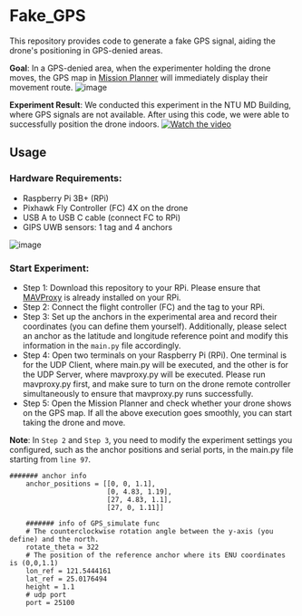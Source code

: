# Fake_GPS
This repository provides code to generate a fake GPS signal, aiding the drone's positioning in GPS-denied areas.

**Goal**: In a GPS-denied area, when the experimenter holding the drone moves, the GPS map in [Mission Planner](https://ardupilot.org/planner/) will immediately display their movement route.
![image](https://github.com/jiahaubai/Fake_GPS/blob/main/idea.png)


**Experiment Result**:
We conducted this experiment in the NTU MD Building, where GPS signals are not available. After using this code, we were able to successfully position the drone indoors.
[![Watch the video](https://img.youtube.com/vi/_5tFXJQIzi4/0.jpg)](https://drive.google.com/file/d/1eMuFeqP7EJF8AYZbDSvlK68_LksFRa6S/view?usp=sharing)

## Usage

### Hardware Requirements:
* Raspberry Pi 3B+ (RPi)        
* Pixhawk Fly Controller (FC) 4X on the drone
* USB A to USB C cable (connect FC to RPi)
* GIPS UWB sensors: 1 tag and 4 anchors
  
![image](https://github.com/jiahaubai/Fake_GPS/blob/main/hardware.png)

### Start Experiment:
* Step 1: Download this repository to your RPi. Please ensure that [MAVProxy](https://ardupilot.org/mavproxy/docs/getting_started/download_and_installation.html) is already installed on your RPi.  
* Step 2: Connect the flight controller (FC) and the tag to your RPi.  
* Step 3: Set up the anchors in the experimental area and record their coordinates (you can define them yourself). Additionally, please select an anchor as the latitude and longitude reference point and modify this information in the `main.py` file accordingly.
* Step 4: Open two terminals on your Raspberry Pi (RPi). One terminal is for the UDP Client, where main.py will be executed, and the other is for the UDP Server, where mavproxy.py will be executed. Please run mavproxy.py first, and make sure to turn on the drone remote controller simultaneously to ensure that mavproxy.py runs successfully.  
* Step 5: Open the Mission Planner and check whether your drone shows on the GPS map. If all the above execution goes smoothly, you can start taking the drone and move.

**Note**: In `Step 2` and `Step 3`, you need to modify the experiment settings you configured, such as the anchor positions and serial ports, in the main.py file starting from `line 97`.

```
####### anchor info                                    
    anchor_positions = [[0, 0, 1.1],
                        [0, 4.83, 1.19],
                        [27, 4.83, 1.1],
                        [27, 0, 1.11]]
                        
    ####### info of GPS_simulate func
    # The counterclockwise rotation angle between the y-axis (you define) and the north.
    rotate_theta = 322
    # The position of the reference anchor where its ENU coordinates is (0,0,1.1)
    lon_ref = 121.5444161
    lat_ref = 25.0176494
    height = 1.1
    # udp port
    port = 25100
```






